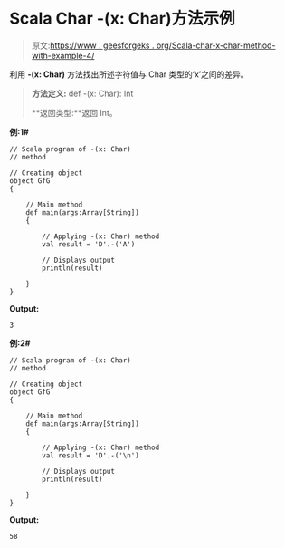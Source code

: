 # Scala Char -(x: Char)方法示例

> 原文:[https://www . geesforgeks . org/Scala-char-x-char-method-with-example-4/](https://www.geeksforgeeks.org/scala-char-x-char-method-with-example-4/)

利用 **-(x: Char)** 方法找出所述字符值与 Char 类型的‘x’之间的差异。

> **方法定义:** def -(x: Char): Int
> 
> **返回类型:**返回 Int。

**例:1#**

```
// Scala program of -(x: Char)
// method

// Creating object
object GfG
{ 

    // Main method
    def main(args:Array[String])
    {

        // Applying -(x: Char) method 
        val result = 'D'.-('A')

        // Displays output
        println(result)

    }
} 
```

**Output:**

```
3

```

**例:2#**

```
// Scala program of -(x: Char)
// method

// Creating object
object GfG
{ 

    // Main method
    def main(args:Array[String])
    {

        // Applying -(x: Char) method
        val result = 'D'.-('\n')

        // Displays output
        println(result)

    }
} 
```

**Output:**

```
58

```